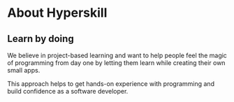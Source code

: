 # About Hyperskill
## Learn by doing

We believe in project-based learning and want to help
people feel the magic of programming from day one by
letting them learn while creating their own small apps.

This approach helps to get hands-on experience
with programming and build confidence as a software developer.
